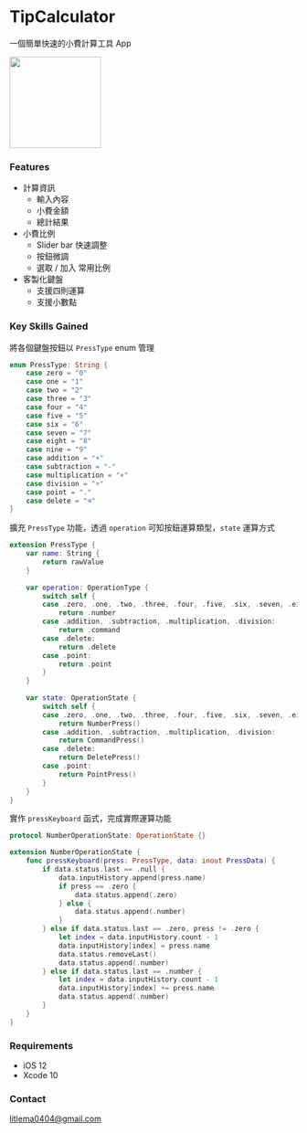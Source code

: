 # TipCalculator

一個簡單快速的小費計算工具 App

[<img src="https://github.com/nick1ee/Shalk/raw/master/screenshot/DownloadAppStoreBadge.png" width="160">](https://apps.apple.com/tw/app/simplecaltip/id1472924509)

### Features
* 計算資訊
    - 輸入內容
    - 小費金額
    - 總計結果
* 小費比例
    - Slider bar 快速調整
    - 按鈕微調
    - 選取 / 加入 常用比例
* 客製化鍵盤
    - 支援四則運算
    - 支援小數點

### Key Skills Gained
將各個鍵盤按鈕以 `PressType` enum 管理
``` swift
enum PressType: String {
    case zero = "0"
    case one = "1"
    case two = "2"
    case three = "3"
    case four = "4"
    case five = "5"
    case six = "6"
    case seven = "7"
    case eight = "8"
    case nine = "9"
    case addition = "+"
    case subtraction = "-"
    case multiplication = "×"
    case division = "÷"
    case point = "."
    case delete = "⌫"
}
```

擴充 `PressType` 功能，透過 `operation` 可知按鈕運算類型，`state` 運算方式
``` swift
extension PressType {
    var name: String {
        return rawValue
    }
    
    var operation: OperationType {
        switch self {
        case .zero, .one, .two, .three, .four, .five, .six, .seven, .eight, .nine:
            return .number
        case .addition, .subtraction, .multiplication, .division:
            return .command
        case .delete:
            return .delete
        case .point:
            return .point
        }
    }
    
    var state: OperationState {
        switch self {
        case .zero, .one, .two, .three, .four, .five, .six, .seven, .eight, .nine:
            return NumberPress()
        case .addition, .subtraction, .multiplication, .division:
            return CommandPress()
        case .delete:
            return DeletePress()
        case .point:
            return PointPress()
        }
    }
}
```
實作 `pressKeyboard` 函式，完成實際運算功能
``` swift
protocol NumberOperationState: OperationState {}

extension NumberOperationState {
    func pressKeyboard(press: PressType, data: inout PressData) {
        if data.status.last == .null {
            data.inputHistory.append(press.name)
            if press == .zero {
                data.status.append(.zero)
            } else {
                data.status.append(.number)
            }
        } else if data.status.last == .zero, press != .zero {
            let index = data.inputHistory.count - 1
            data.inputHistory[index] = press.name
            data.status.removeLast()
            data.status.append(.number)
        } else if data.status.last == .number {
            let index = data.inputHistory.count - 1
            data.inputHistory[index] += press.name
            data.status.append(.number)
        }
    }
}
```
### Requirements
* iOS 12
* Xcode 10

### Contact
litlema0404@gmail.com